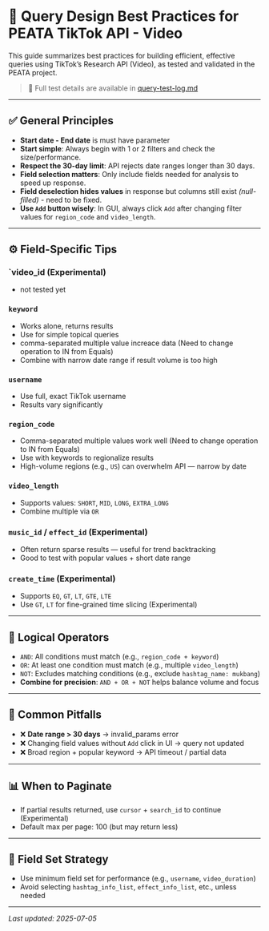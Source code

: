 # 🧼 Query Design Best Practices for PEATA TikTok API - Video

This guide summarizes best practices for building efficient, effective queries using TikTok’s Research API (Video), as tested and validated in the PEATA project.

> 🔗 Full test details are available in [query-test-log.md](./query-test-log.md)

---

## ✅ General Principles

* **Start date - End date** is must have parameter
* **Start simple**: Always begin with 1 or 2 filters and check the size/performance.
* **Respect the 30-day limit**: API rejects date ranges longer than 30 days.
* **Field selection matters**: Only include fields needed for analysis to speed up response.
* **Field deselection hides values** in response but columns still exist *(null-filled)* - need to be fixed.
* **Use `Add` button wisely**: In GUI, always click `Add` after changing filter values for `region_code` and `video_length`.

---

## ⚙️ Field-Specific Tips

### `video_id (Experimental)
- not tested yet

### `keyword`

* Works alone, returns results
* Use for simple topical queries
* comma-separated multiple value increace data (Need to change operation to IN from Equals)
* Combine with narrow date range if result volume is too high

### `username`

* Use full, exact TikTok username
* Results vary significantly

### `region_code`

* Comma-separated multiple values work well (Need to change operation to IN from Equals)
* Use with keywords to regionalize results
* High-volume regions (e.g., `US`) can overwhelm API — narrow by date

### `video_length`

* Supports values: `SHORT`, `MID`, `LONG`, `EXTRA_LONG`
* Combine multiple via `OR`


### `music_id` / `effect_id` (Experimental)

* Often return sparse results — useful for trend backtracking
* Good to test with popular values + short date range

### `create_time` (Experimental)

* Supports `EQ`, `GT`, `LT`, `GTE`, `LTE`
* Use `GT`, `LT` for fine-grained time slicing (Experimental)

---

## 🔄 Logical Operators

* `AND`: All conditions must match (e.g., `region_code + keyword`)
* `OR`: At least one condition must match (e.g., multiple `video_length`)
* `NOT`: Excludes matching conditions (e.g., exclude `hashtag_name: mukbang`)
* **Combine for precision**: `AND + OR + NOT` helps balance volume and focus

---

## 🛑 Common Pitfalls

* ❌ **Date range > 30 days** → invalid\_params error
* ❌ Changing field values without `Add` click in UI → query not updated
* ❌ Broad region + popular keyword → API timeout / partial data

---

## 📊 When to Paginate

* If partial results returned, use `cursor` + `search_id` to continue (Experimental)
* Default max per page: 100 (but may return less)

---

## 📁 Field Set Strategy

* Use minimum field set for performance (e.g., `username`, `video_duration`)
* Avoid selecting `hashtag_info_list`, `effect_info_list`, etc., unless needed

---

*Last updated: 2025-07-05*


